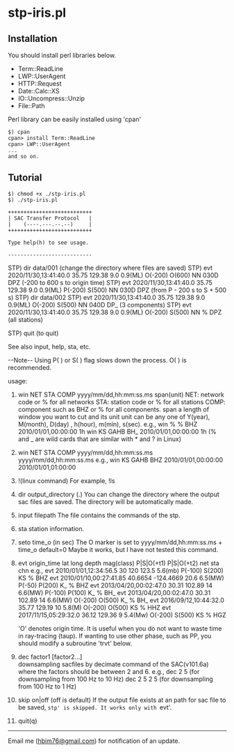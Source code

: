 # stp-iris.pl


## Installation

You should install perl libraries below. 

* Term::ReadLine
* LWP::UserAgent
* HTTP::Request
* Date::Calc::XS
* IO::Uncompress::Unzip
* File::Path

Perl library can be easily installed using 'cpan'

```
$) cpan
cpan> install Term::ReadLine
cpan> LWP::UserAgent 
...
and so on.
```


## Tutorial
```
$) chmod +x ./stp-iris.pl
$) ./stp-iris.pl
```

```
+++++++++++++++++++++++++++
| SAC Transfer Protocol   |
|    (----.---.--.--)     |
+++++++++++++++++++++++++++

Type help(h) to see usage.

---------------------------
```

STP) dir data/001 (change the directory where files are saved)
STP) evt 2020/11/30,13:41:40.0 35.75 129.38 9.0 0.9(ML) O(-200) O(600) NN 030D DPZ (-200 to 600 s to origin time)
STP) evt 2020/11/30,13:41:40.0 35.75 129.38 9.0 0.9(ML) P(-200) S(500) NN 030D DPZ (from P - 200 s to S + 500 s)
STP) dir data/002
STP) evt 2020/11/30,13:41:40.0 35.75 129.38 9.0 0.9(ML) O(-200) S(500) NN 040D DP_ (3 components)
STP) evt 2020/11/30,13:41:40.0 35.75 129.38 9.0 0.9(ML) O(-200) S(500) NN % DPZ (all stations)

STP) quit (to quit)


See also input, help, sta, etc.

--Note--
Using P( ) or S( ) flag slows down the process. O( ) is recommended.


usage:
 1. win NET STA COMP yyyy/mm/dd,hh:mm:ss.ms span(unit)
    NET:
      network code or % for all networks
    STA:
      station code or % for all stations
    COMP:
      component such as BHZ or % for all components.
    span a length of window you want to cut and its unit
	unit can be any one of Y(year), M(month), D(day)
      , h(hour), m(min), s(sec).
    e.g., 
      win % % BHZ 2010/01/01,00:00:00 1h
      win KS GAHB BH_ 2010/01/01,00:00:00 1h
      (% and _ are wild cards that are similar with * and ? in Linux)
 2. win NET STA COMP yyyy/mm/dd,hh:mm:ss.ms yyyy/mm/dd,hh:mm:ss.ms 
   	e.g.,
      win KS GAHB BHZ 2010/01/01,00:00:00 2010/01/01,01:00:00

 3. !(linux command)
    For example, 
      !ls

 4. dir output_directory (.)
    You can change the directory where the output sac files are saved.
    The directory will be automatically made.

 5. input filepath
    The file contains the commands of the stp.

 6. sta
    station information.

 7. seto time_o (in sec)
    The O marker is set to yyyy/mm/dd,hh:mm:ss.ms + time_o
	default=0
    Maybe it works, but I have not tested this command.

 8. evt origin_time lat long depth mag(class) P|S|O(+t1) P|S|O(+t2) net sta chn
    e.g.,
      evt 2010/01/01,12:34:56.5 30 120 123.5 5.6(mb) P(-100) S(200) KS % BHZ
      evt 2010/01/10,00:27:41.85 40.6654 -124.4669 20.6 6.5(MW) P(-50) P(200) K_ % BHZ
      evt 2013/04/20,00:02:47.0 30.31 102.89 14 6.6(MW) P(-100) P(100) K_ % BH_
      evt 2013/04/20,00:02:47.0 30.31 102.89 14 6.6(MW) O(-200) O(500) K_ % BH_
      evt 2016/09/12,10:44:32.0 35.77 129.19 10 5.8(M) O(-200) O(500) KS % HHZ
      evt 2017/11/15,05:29:32.0 36.12 129.36 9 5.4(Mw) O(-200) S(500) KS % HGZ

      'O' denotes origin time. It is useful when you do not want to waste time in ray-tracing (taup).
      If wanting to use other phase, such as PP, you should modify a subroutine 'trvt' below.

 9. dec factor1 [factor2...]     
     downsampling sacfiles by decimate command of the SAC(v101.6a)
     where the factors should be between 2 and 6.
     e.g.,
       dec 2 5     (for downsampling from 100 Hz to 10 Hz)
       dec 2 5 2 5 (for downsampling from 100 Hz to 1 Hz)

 10. skip on|off (off is default)
     If the output file exists at an path for sac file to be saved,
     `stp' is skipped. It works only with `evt'.

 11. quit(q)

  ---------------------------------------------
  Email me (hbim76@gmail.com) for notification of an update.
